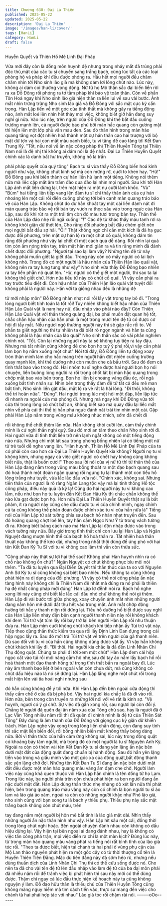 ```yaml
---
title: Chương 630: Đại La Thiên
published: 2025-05-22
updated: 2025-05-22
description: 'Đại La Thiên'
image: '/images/han-li/cover/'
tags: [HanLi]
category: HanLi
draft: false
---
```


Huyễn Quyết và Thiên Hồ Mê
Linh Đại Pháp

Vừa mới đây còn là đồng môn huynh đệ nhưng trong nháy mắt đã
trúng phải độc thủ,mặt của các tu sĩ chuyển sang trắng bạch,
cùng lúc tất cả các loại phòng hộ và pháp khí đều được phóng ra.
Hầu hết mọi người đều chăm chăm nhìn tới Nho sinh lão giả mà
không dám lơi lỏng chút nào.
Lúc này, không ai dám coi thường vọng động.
Nữ tử họ Mộ thần sắc đại biến liền rời ra xa Đỗ Đông rồi phóng ra
tơ tằm pháp khí bảo vệ toàn thân.
Còn về phần Tôn Hoả ngay khi Nho sinh lão giả hiện thân ra liền
lui về sau vài bước. Ánh mắt nhìn trừng trừng Nho sinh lão giả và
Đỗ Đông với sắc mặt cực kỳ cẩn trọng.
Hàn Lập tiến về một góc của tĩnh thất mà không gây ra tiếng động
nào, ánh mắt loé lên nhìn hết thảy mọi việc, không biết giờ hắn
đang suy nghĩ gì nữa.
Vào lúc này, trên người của Đỗ Đông khí thế bắt đầu cuồng
trướng mạnh lên, cả người được bao phủ bởi màn hắc quang còn
gương mặt thì hiện lên một lớp phù văn màu đen. Sau đó thân
hình trong màn hào quang tăng vọt đột nhiên hoá thành một cự
hán thân cao hai trượng với bộ mặt dữ tợn và hai con mắt màu
xanh biếc, tu vi tăng đề cao tăng tới Kết Đan Trung Kỳ.
"Tốt, nếu nói về ẩn nặc công pháp thì Thiên Huyễn Tông tại Thiên
Nam nói là đệ nhị thì không ai dám nói là đệ nhất. Đại La Thiên
Huyễn Quyết chính xác là danh bất hư truyền, không hổ là trấn

phái pháp quyết của quý tông" Bạch tu sĩ vừa thấy Đỗ Đông biến
hoá kinh người như vậy, không chút kinh sợ mà còn mừng rỡ,
cười to khen hay.
"Hừ!" Đỗ Đông sau khi biến thành cự hán liền hừ lạnh một tiếng.
Không nói thêm nữa mà liếc cặp mắt âm trầm đảo qua đảo lại
nhìn mọi người. Sau khi tới Hàn Lập ánh mắt liền dừng lại, trên
mặt hiện ra một nụ cười lãnh khốc.
"Vù" "Bùm" hai tiếng liên tiếp vang lên đám tu sĩ chỉ thấy thân ảnh
của cự hán nhoáng lên một cái rồi điên cuồng phóng tới bên cạnh
màn quang tráo bảo vệ của Hàn Lập. Không chút do dự hắn
khoát tay một cái liền đánh nát đi màn quang tráo bảo vệ rồi bàn
tay vươn ra thọc sâu vào trong ngực của Hàn Lập, sau đó khi rút
ra một trái tim còn đỏ máu tươi trong bàn tay.
Thân thể của Hàn Lập đảo nhẹ rồi ngã xuống!
"!"
Các đệ tử khác thấy máu tanh rơi ra không khỏi giận dữ thét lên.
Cho rằng đối phương bắt đầu chém giết nên mọi người bắt đầu
sợ hãi.
"Ồ!" Thật không ngờ chỉ cần một kích là đã hạ gục được đối
phương, trên mặt cự hán lộ ra một chút cổ quái, không dám tin
rằng đối phương như vậy lại chết đi một cách quá dễ dàng. Rồi
nhìn lại quả tim còn ấm nóng trên tay, trên mặt hắn mới giãn ra và
tin rằng mình đã đánh chết được đối phương.
"Ngươi tại sao lại làm vậy? Những tên đệ tử này không phải muốn
giết là giết đâu. Trong này còn có mấy người có lai lịch không nhỏ.
Trong đó có một người là hậu nhân của Thiên Hận lão quái vật,
không nên ra tay lung tung như vậy" Nho sinh vừa thấy Đỗ Đông
bạo nhiên ra tay liền phẫn nộ quát lên.
"Hừ, ngươi có thể giết một người, thì sao ta lại không thể giết chứ.
Hơn nữa tiểu tử này có chút cổ quái. Vì vậy cần phải ra tay trước
tiêu diệt đi. Còn hậu nhân của Thiên Hận lão quái vật tuyệt đối
không phải là người này. Hắn với ta giống nhau đều là những đệ

tử mới nhập môn" Đỗ Đông nhàn nhạt nói rồi lấy vật trong tay bỏ
đi.
"Trong lòng ngươi biết tính toán là tốt rồi! Tuy nhiên không biết
hậu nhân của Thiên Hận Lão Quái vật là nam hay nữ, đầu nhập
vào phái nào đây? Còn Thiên Hận Lão Quái vật với thần thông
quảng đại, ba phái muốn đặt quan hệ tốt, chắc chắn hậu nhân
của hắn phải là một trong mười tên đệ tử có được cơ hội đi tẩy
mắt. Nếu ngươi ngộ thương người này thì sẽ gặp rắc rối to. Về
phần ta giết người nọ thì tự nhiên ta đã biết rõ ngọn ngành và hắn
ta cũng không phải là hậu nhân của lão quái" Nho sinh thần sắc
có vài phần nghiêm chỉnh nói.
"Tốt. Còn lại những người này ta sẽ không tuỳ tiện ra tay đâu.
Nhưng mà tất nhiên cũng không để cho bọn họ tuỳ ý phá rối,vì
vậy cần phải làm bọn họ nằm xuống một chút" Nói tới đây, Đỗ
Đông liền tự động xoay tròn thân mình làm cho hắc mang trên
người hắn đột nhiên cuồng trướng quay mạnh lên, khí thế dường
như còn muốn che cả bầu trời. Sau đó đem cả tĩnh thất bao vào
trong đó.
Hai nhóm tu sĩ nghe được hai người bọn họ nói chuyện, liền
buông lỏng người ra rồi trong chốt lát bị màn hắc quang trong
chớp mắt bao vào bên trong. Bọn họ liền bị choáng váng đầu óc,
rồi ngã xuống bất tỉnh nhân sự.
Nhìn bên trong thấy đám đệ tử tất cả đều mê man bất tỉnh, Nho
sinh liền gật đầu, mặt lộ ra vẻ rất là hài lòng.
"Đi thôi, không thể trì hoãn nữa".
"Đúng".
Hai người trong lúc một hỏi một đáp, liền lập tức đi nhanh ra
ngoài cửa mà phóng đi.
Nhưng mà ngay khi Đỗ Đông vừa tới cửa thì trong lòng có chút
bất an, không biết sao mà quay đầu lại liếc mắt nhìn về phía cái
thi thể bị hắn phá ngực đánh nát trái tim nhìn một cái. Gặp phải
Hàn Lập nằm trong vũng máu không nhúc nhích, sớm đã chết đi

rồi không thể chết thêm lần nữa.
Hắn không khỏi cười lên, cảm thấy chính mình là cứ nghi thần
nghi quỷ. Sau đó mới an tâm theo chân Nho sinh rời đi. Hai người
vừa đi tĩnh thất liền trở nên lạnh ngắt không có một tiếng động
nào nữa.
Nhưng chỉ một lát sau trong phòng bổng nhiên lại có tiếng một nữ
tử trẻ tuổi dễ nghe vang lên.
"Hàn huynh, Thiên Hồ Mê Linh Đại Pháp của ta có phải còn cao
hơn cả Đại La Thiên Huyễn Quyết kia không? Người nọ tu vi
không kém, nhưng ngay cả việc giết người có chết hay không
cũng không biết nữa, thật là buồn cười!"
Theo sau lời nói của vị nữ tử thì từ thân thể của Hàn Lập đang
nằm trong vũng máu bỗng thoát ra một đạo bạch quang sau đó
hoá thành một đoàn ngân quang rồi ngưng tụ lại thành một con
tiểu hồ lông trắng như tuyết, vừa lắc lắc đầu vừa nói.
"Chính xác, không sai. Nhưng tiền thân của ngươi là rõ ràng Ngân
Lang tộc vậy mà lại tinh thông Hồ tộc công pháp, điều này quả là
kỳ lạ! Cũng do hai người này tu vi không cao lắm, nếu như bọn họ
tu luyện đến Kết Đan Hậu Kỳ thì chắc chắn không thể nào lừa gạt
được bọn họ. Hơn nữa Đại La Thiên Huyễn Quyết thật sự là bất
phàm, ít ra người này cũng che dấu được tu vi của chính mình,
ngay chính cả ta cũng không thể phán đoán được chính xác tu vi
của hắn nữa là" Tiếng nói của Hàn Lập từ sát tường phía sau
bạch hồ nhàn nhạt truyền đến.
Sau đó hoàng quang chợt loé lên, tay hắn cầm Ngọc Như Ý từ
trong vách tường đi ra.
Không biết bằng cách nào mà Hàn Lập lại độn nhập được vào
trong vách tường này nữa. Bây giờ trong tĩnh thất chỉ còn lưu lại
Hàn Lập và Ngân Nguyệt đang mượn hình thể của bạch hồ hoá
thân ra. Tất nhiên hoá thân thuật này không thể kéo dài, nhưng
trong nhất thời dùng để ứng phó với hai tên Kết Đan Ký Tu Sĩ với
tu vi không cao lắm thì vẫn còn thừa sức.

"Công pháp này thật sự lợi hại thế sao? Không phải Hàn huynh
nhìn ra có chỗ nào không ổn chứ?" Ngân Nguyệt có chút không
phục bĩu môi nói thêm.
"Ta đã tu luyện qua Đại Diễn Quyết thì thần thức của ta so với
Nguyên Anh Sơ Kỳ tu sĩ cũng không sai biệt bao nhiêu. Nếu
không ta cũng không phát hiện ra dị dạng của đối phương. Vì vậy
có thể nói công pháp ẩn nặc tàng hình này không chỉ là Thiên
Nam đệ nhất mà đúng ra nó phải là thiên hạ đệ nhất công pháp
mới đúng" Hàn Lập lơ đễnh nói ra.
Bạch hồ nghe xong lời này cũng chỉ biết lắc lắc cái đầu nhỏ chứ
không thể nói gì thêm.
Hàn Lập đi vài bước tới giữa phòng, xoay chuyển ánh mắt nhìn
những người đang nằm hôn mê dưới đất thu hết vào trong mắt.
Ánh mắt chớp động hướng tới hắc y thanh niên rồi dừng lại.
Tiểu hồ dường hồ biết được suy nghĩ của Hàn Lập liền nhảy đến
bên cạnh người thanh niên này rồi không khách khí đem Túi trữ
vật túm lấy rồi bay trở lại bên người Hàn Lập rồi nhu thuận đưa
ra.
Hàn Lập mỉm cười không chút khách khí tiếp nhận ấy Túi trữ vật
này. Tiếp theo dùng thần thức kiểm tra qua rồi lấy Định Linh Đan
đựng trong cái hộp ngọc lấy ra. Sau đó mới trả Túi trữ vật về trên
người của gã thanh niên.
Dù sao đối với tu vi của hắn cũng không dùng được vật ấy. Vì vậy
hắn không chút khách khí lấy đi.
"Đi thôi. Hai người kia chắc là đã đến Linh Nhãn Chi Thụ động
quật. Chúng ta phải đi tới xem một chút" Hàn Lập đem cái hộp
ngọc cất vào túi rồi mới nâng cằm hô nhẹ,sau đó tay áo nắm lấy
bạch hồ rồi hoá thành một đạo thanh hồng từ trong tĩnh thất bắn
ra ngoài bay đi.
Lúc này âm thanh bạo liệt ở bên ngoài vẫn còn chưa dứt, mà
cũng không có chút dấu hiệu nào là nó sẽ dừng lại. Hàn Lập lắng
nghe một chút rồi trong mắt hiện lên vài tia hoài nghi nhưng sau

đó hắn cũng không để ý tới nữa.
Khi Hàn Lập đến bên ngoài cửa động thì thấy cấm chế ở cửa đã
bị phá bỏ. Vậy hai người kia chắc là đã đi vào rồi.
Hơn nữa, bên trong còn truyền ra những lời nói với vẻ rất là kinh
sợ.
"Vệ huynh, ngươi có ý gì chứ. Sự việc đã gần xong rồi, sau ngươi
lại còn đổi ý. Chẳng lẽ ngươi đã quên đại ân năm xưa của Tông
chủ sao, hay là ngươi đã ở Lạc Vân Tông nhiều năm rồi thì đã
quên đi chính mình là đệ tử của Thiên Sát Tông" Đây đúng là âm
thanh của Đỗ Đông với giọng cực kỳ giận dữ khiển trách.
Hàn Lập nghe vậy xong trong lòng liền chấn động, còn đang suy
tính thì sắc mặt liền biến đổi, rồi bổng nhiên biến mất không thấy
bóng dáng nữa.
Bởi vì thần thức của hắn cảm ứng không sai, lúc này trong động
quật có khoảng bảy tám người, mà trong đó có một người là tu sĩ
Nguyên Anh Kỳ. Ngoài ra còn có thêm vài tên Kết Đan Kỳ tu sĩ
đang yên lặng ẩn nặc bên dưới mặt đất của động quật đang
chuẩn bị hành động.
Sau đó hắn yên lặng tiến vào trong và giấu mình vào một góc xa
của động quật,bất động thanh sắc yên lặng chờ đợi.
Những tên Kết Đan Tu Sĩ đang ẩn nặc bên dưới mặt đất đều
được một màn hào quang màu vàng ảm đạm che chở. Người làm
việc này cũng khá quen thuộc với Hàn Lập hắn chính là tên đồng
tử họ Lam.
Trong lúc này, ba người phía trên còn chưa phát hiện ra bọn
người đang ẩn nặc dưới mặt đất.
Hàn Lập dùng thần thức nhẹ nhàng dò xét lần nữa thì phát hiện,
bên trong quang tráo màu vàng này còn có chính là bọn người tu
sĩ áo lam và lão giả áo xám, ngoài ra còn có những người khác
như Phó lão giả, nho sinh cùng với bạn song tu là bạch y thiếu
phụ. Thiếu phụ này sắc mặt trắng bạch không còn chút máu, trên

tay đang nắm một người bị hôn mê bất tỉnh là lão giả mặt dài.
Nhìn thấy những người ẩn nặc thân hình như vậy. Hàn Lập hít
sâu một cái, đồng thời trong lòng chút nghi hoặc. Bên ngoài
chuyện đánh nhau còn không có dấu hiệu dừng lại. Vậy hiện tại
bên ngoài ai đang đánh nhau, hay là không có việc tấn công phá
trận, mọi việc diễn ra chỉ là một màn kịch?
Đúng lúc này, từ trong màn hào quang màu vàng phát ra tiếng nói
rất bình tĩnh của lão già tóc rối.
"Theo ta được biết, hiện tại chánh tà hai phái ở vùng phụ cận của
Mộ Lan thảo nguyên phát hiện ra một gốc cây có từ thời thượng
cổ tên là Huyền Thiên Tiên Đằng. Mặc dù tiên đằng này đã sớm
héo rũ, nhưng nếu dùng thuần dịch của Linh Nhãn Chi Thụ thì có
thể cứu sống được nó. Cho nên ta đã cho vài tên đệ tử lén đầu
nhập vào làm đệ tử của ba đại môn phái đã nhiều năm rồi để
tránh việc bị phát hiện thì sau này mới có thể dùng được. Thậm
chí ngay cả lúc đầu thực hiện kế hoạch này ta cũng không nguyện
ý làm. Đỗ đạo hữu thân là thiếu chủ của Thiên Huyễn Tông cũng
không màng nguy hiểm mà tìm cách tiến vào, thực sự mang đến
việc cho chánh tà hai phái hợp tác với nhau" Lão giả tóc rối chậm
rãi nói.
------oOo------

